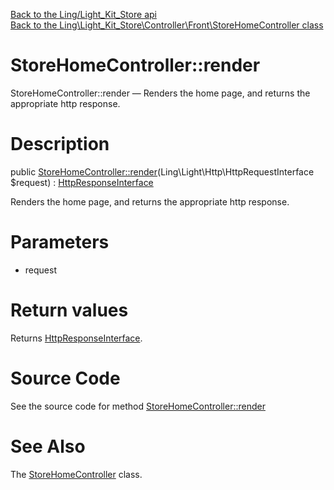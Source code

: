 [Back to the Ling/Light_Kit_Store api](https://github.com/lingtalfi/Light_Kit_Store/blob/master/doc/api/Ling/Light_Kit_Store.md)<br>
[Back to the Ling\Light_Kit_Store\Controller\Front\StoreHomeController class](https://github.com/lingtalfi/Light_Kit_Store/blob/master/doc/api/Ling/Light_Kit_Store/Controller/Front/StoreHomeController.md)


StoreHomeController::render
================



StoreHomeController::render — Renders the home page, and returns the appropriate http response.




Description
================


public [StoreHomeController::render](https://github.com/lingtalfi/Light_Kit_Store/blob/master/doc/api/Ling/Light_Kit_Store/Controller/Front/StoreHomeController/render.md)(Ling\Light\Http\HttpRequestInterface $request) : [HttpResponseInterface](https://github.com/lingtalfi/Light/blob/master/doc/api/Ling/Light/Http/HttpResponseInterface.md)




Renders the home page, and returns the appropriate http response.




Parameters
================


- request

    


Return values
================

Returns [HttpResponseInterface](https://github.com/lingtalfi/Light/blob/master/doc/api/Ling/Light/Http/HttpResponseInterface.md).








Source Code
===========
See the source code for method [StoreHomeController::render](https://github.com/lingtalfi/Light_Kit_Store/blob/master/Controller/Front/StoreHomeController.php#L25-L28)


See Also
================

The [StoreHomeController](https://github.com/lingtalfi/Light_Kit_Store/blob/master/doc/api/Ling/Light_Kit_Store/Controller/Front/StoreHomeController.md) class.



